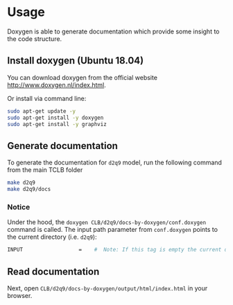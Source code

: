 
# Usage

Doxygen is able to generate documentation which provide some insight to the code structure.

## Install doxygen (Ubuntu 18.04)

You can download doxygen from the official website <http://www.doxygen.nl/index.html>.

Or install via command line:

```.sh
sudo apt-get update -y
sudo apt-get install -y doxygen
sudo apt-get install -y graphviz

```

## Generate documentation

To generate the documentation for `d2q9` model, run the following command from the main TCLB folder

```.sh
make d2q9
make d2q9/docs
```

### Notice

Under the hood, the `doxygen CLB/d2q9/docs-by-doxygen/conf.doxygen` command is called.
The input path parameter from `conf.doxygen` points to the current directory (i.e. `d2q9`):

```.sh
INPUT                  =    #  Note: If this tag is empty the current directory is searched.
```

## Read documentation

Next, open `CLB/d2q9/docs-by-doxygen/output/html/index.html` in your browser.
